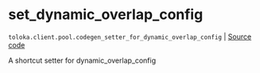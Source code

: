 # set_dynamic_overlap_config
`toloka.client.pool.codegen_setter_for_dynamic_overlap_config` | [Source code](https://github.com/Toloka/toloka-kit/blob/v1.1.2/src/client/pool/__init__.py#L0)

A shortcut setter for dynamic_overlap_config

